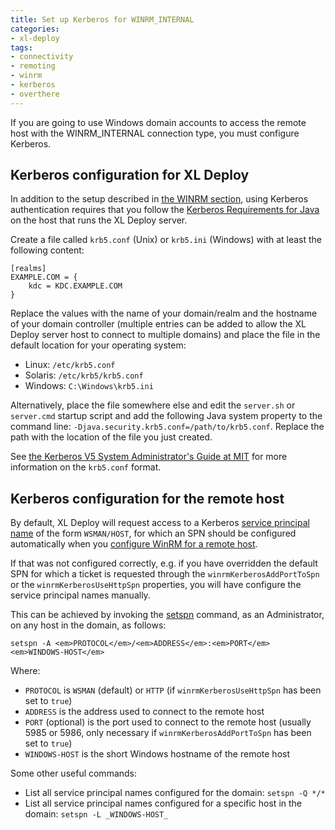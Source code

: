 ```yaml
---
title: Set up Kerberos for WINRM_INTERNAL
categories:
- xl-deploy
tags:
- connectivity
- remoting
- winrm
- kerberos
- overthere
---
```


If you are going to use Windows domain accounts to access the remote host with the WINRM_INTERNAL connection type, you must configure Kerberos.

## Kerberos configuration for XL Deploy

In addition to the setup described in [the WINRM section](#cifs_host_setup_winrm), using Kerberos authentication requires that you follow the [Kerberos Requirements for Java](http://docs.oracle.com/javase/6/docs/technotes/guides/security/jgss/tutorials/KerberosReq.html) on the host that runs the XL Deploy server.

Create a file called `krb5.conf` (Unix) or `krb5.ini` (Windows) with at least the following content: 

    [realms]
    EXAMPLE.COM = {
        kdc = KDC.EXAMPLE.COM
    }

Replace the values with the name of your domain/realm and the hostname of your domain controller (multiple entries can be added to allow the XL Deploy server host to connect to multiple domains) and place the file in the default location for your operating system:

* Linux: `/etc/krb5.conf`
* Solaris: `/etc/krb5/krb5.conf`
* Windows: `C:\Windows\krb5.ini`

Alternatively, place the file somewhere else and edit the `server.sh` or `server.cmd` startup script and add the following Java system property to the command line: `-Djava.security.krb5.conf=/path/to/krb5.conf`. Replace the path with the location of the file you just created. 

See [the Kerberos V5 System Administrator's Guide at MIT](http://web.mit.edu/kerberos/krb5-1.10/krb5-1.10.6/doc/krb5-admin.html#krb5_002econf) for more information on the `krb5.conf` format.

## Kerberos configuration for the remote host

By default, XL Deploy will request access to a Kerberos <a href="http://msdn.microsoft.com/en-us/library/windows/desktop/ms677949(v=vs.85).aspx">service principal name</a> of the form `WSMAN/HOST`, for which an SPN should be configured automatically when you [configure WinRM for a remote host](#cifs_host_setup_winrm).

If that was not configured correctly, e.g. if you have overridden the default SPN for which a ticket is requested through the `winrmKerberosAddPortToSpn` or the `winrmKerberosUseHttpSpn` properties, you will have configure the service principal names manually.

This can be achieved by invoking the <a href="http://technet.microsoft.com/en-us/library/cc731241(v=ws.10).aspx">setspn</a> command, as an Administrator, on any host in the domain, as follows:

    setspn -A <em>PROTOCOL</em>/<em>ADDRESS</em>:<em>PORT</em> <em>WINDOWS-HOST</em>

Where:

* `PROTOCOL` is `WSMAN` (default) or `HTTP` (if `winrmKerberosUseHttpSpn` has been set to `true`)
* `ADDRESS` is the address used to connect to the remote host
* `PORT` (optional) is the port used to connect to the remote host (usually 5985 or 5986, only necessary if `winrmKerberosAddPortToSpn` has been set to `true`)
* `WINDOWS-HOST` is the short Windows hostname of the remote host

Some other useful commands:

* List all service principal names configured for the domain: `setspn -Q */*` 
* List all service principal names configured for a specific host in the domain: `setspn -L _WINDOWS-HOST_`
